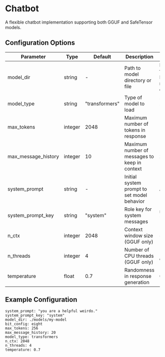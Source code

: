 # Chatbot

A flexible chatbot implementation supporting both GGUF and SafeTensor models.

## Configuration Options

| Parameter | Type | Default | Description | Valid Values |
|-----------|------|---------|-------------|--------------|
| model_dir | string | - | Path to model directory or file | Path to .gguf file or HuggingFace model directory |
| model_type | string | "transformers" | Type of model to load | "gguf" or "transformers" |
| max_tokens | integer | 2048 | Maximum number of tokens in response | 1-4096 |
| max_message_history | integer | 10 | Maximum number of messages to keep in context | 2+ |
| system_prompt | string | - | Initial system prompt to set model behavior | Any text |
| system_prompt_key | string | "system" | Role key for system messages | Usually "system" |
| n_ctx | integer | 2048 | Context window size (GGUF only) | 512-4096 |
| n_threads | integer | 4 | Number of CPU threads (GGUF only) | 1-CPU core count |
| temperature | float | 0.7 | Randomness in response generation | 0.0-1.0 |

## Example Configuration

```
system_prompt: "you are a helpful weirdo."
system_prompt_key: "system"
model_dir: ./models/my-model
bit_config: eight
max_tokens: 256
max_message_history: 20
model_type: transformers
n_ctx: 2048
n_threads: 4
temperature: 0.7
```